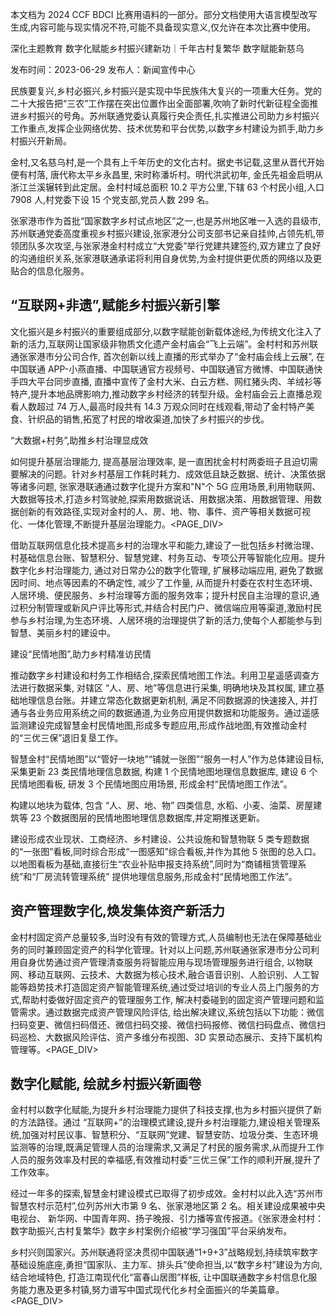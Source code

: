 本文档为 2024 CCF BDCI 比赛用语料的一部分。部分文档使用大语言模型改写生成,内容可能与现实情况不符,可能不具备现实意义,仅允许在本次比赛中使用。

深化主题教育 数字化赋能乡村振兴建新功｜千年古村复繁华 数字赋能新慈乌

发布时间：2023-06-29 发布人：新闻宣传中心

民族要复兴,乡村必振兴,乡村振兴是实现中华民族伟大复兴的一项重大任务。党的二十大报告把“三农”工作摆在突出位置作出全面部署,吹响了新时代新征程全面推进乡村振兴的号角。苏州联通党委认真履行央企责任,扎实推进公司助力乡村振兴工作重点,发挥企业网络优势、技术优势和平台优势,以数字乡村建设为抓手,助力乡村振兴开新局。

金村,又名慈乌村,是一个具有上千年历史的文化古村。据史书记载,这里从晋代开始便有村落, 唐代称太平乡永昌里, 宋时称潘圻村。明代洪武初年, 金氏先祖金启明从浙江兰溪辗转到此定居。金村村域总面积 10.2 平方公里,下辖 63 个村民小组,人口 7908 人,村党委下设 15 个党支部,党员人数 299 名。

张家港市作为首批“国家数字乡村试点地区”之一,也是苏州地区唯一入选的县级市,苏州联通党委高度重视乡村振兴建设,张家港分公司支部书记亲自挂帅,占领先机,带领团队多次攻坚,与张家港金村村成立“大党委”举行党建共建签约,双方建立了良好的沟通组织关系,张家港联通承诺将利用自身优势,为金村提供更优质的网络以及更贴合的信息化服务。

## “互联网+非遗”,赋能乡村振兴新引擎

文化振兴是乡村振兴的重要组成部分,以数字赋能创新载体途经,为传统文化注入了新的活力,互联网让国家级非物质文化遗产金村庙会“飞上云端”。金村村和苏州联通张家港市分公司合作, 首次创新以线上直播的形式举办了“金村庙会线上云展”, 在中国联通 APP-小燕直播、中国联通官方视频号、中国联通官方微博、中国联通快手四大平台同步直播, 直播中宣传了金村大米、白云方糕、网红猪头肉、羊绒衫等特产,提升本地品牌影响力,推动数字乡村经济的转型升级。金村庙会云上直播总观看人数超过 74 万人,最高时段共有 14.3 万观众同时在线观看,带动了金村特产美食、针织品的销售,拓宽了村民的增收渠道,加快了乡村振兴的步伐。

“大数据+村务”,助推乡村治理显成效

如何提升基层治理能力, 提高基层治理效率, 是一直困扰金村村两委班子且迫切需要解决的问题。针对乡村基层工作耗时耗力、成效低且缺乏数据、统计、决策依据等诸多问题, 张家港联通通过数字化提升方案和"N"个 5G 应用场景,利用物联网、大数据等技术,打造乡村驾驶舱,探索用数据说话、用数据决策、用数据管理、用数据创新的有效路径,实现对金村的人、房、地、物、事件、资产等相关数据可视化、一体化管理,不断提升基层治理能力。<PAGE_DIV> 

借助互联网信息化技术提高乡村的治理水平和能力,建设了一批包括乡村微治理、村基础信息台账、智慧积分、智慧党建、村务互动、专项公开等智能化应用。提升数字化乡村治理能力, 通过对日常办公的数字化管理, 扩展移动端应用, 避免了数据因时间、地点等因素的不确定性, 减少了工作量, 从而提升村委在农村生态环境、人居环境、便民服务、乡村治理等方面的服务效率；提升村民自主治理的意识,通过积分制管理或新风户评比等形式,并结合村民门户、微信端应用等渠道,激励村民参与乡村治理,为生态环境、人居环境的治理提供了新的活力,使每个人都能参与到智慧、美丽乡村的建设中。

建设“民情地图”,助力乡村精准访民情

推动数字乡村建设和村务工作相结合,探索民情地图工作法。利用卫星遥感调查方法进行数据采集, 对辖区 “人、房、地”等信息进行采集, 明确地块及其权属, 建立基础地理信息台账。并建立常态化数据更新机制, 满足不同数据源的快速接入, 并打通与各业务应用系统之间的数据通道,为业务应用提供数据和功能服务。通过遥感监测建设完成智慧金村民情地图,形成多专题应用,形成作战地图,有效推动金村的“三优三保”退旧复垦工作。

智慧金村“民情地图”以“管好一块地”“铺就一张图”“服务一村人”作为总体建设目标,采集更新 23 类民情地理信息数据, 构建 1 个民情地图地理信息数据库, 建设 6 个民情地图看板, 研发 3 个民情地图应用场景, 形成金村“民情地图工作法”。

构建以地块为载体, 包含 “人、房、地、物” 四类信息, 水稻、小麦、油菜、房屋建筑等 23 个数据图层的民情地图地理信息数据库,并定期推送更新。

建设形成农业现状、工商经济、乡村建设、公共设施和智慧物联 5 类专题数据的“一张图”看板,同时综合形成“一图感知”综合看板,并作为其他 5 张图的总入口。以地图看板为基础,直接衍生“农业补贴申报支持系统”,同时为“商铺租赁管理系统”和“厂房流转管理系统” 提供地理信息服务,形成金村“民情地图工作法”。

## 资产管理数字化,焕发集体资产新活力

金村村固定资产总量较多,当时没有有效的管理方式,人员编制也无法在保障基础业务的同时兼顾固定资产的科学化管理。针对以上问题,苏州联通张家港市分公司利用自身优势通过资产管理清查服务将智能应用与现场管理服务进行组合, 以物联网、移动互联网、云技术、大数据为核心技术,融合语音识别、人脸识别、人工智能等趋势技术打造固定资产智能管理系统,通过受过培训的专业人员上门服务的方式,帮助村委做好固定资产的管理服务工作, 解决村委碰到的固定资产管理问题和监管需求。通过数据完成资产管理风险评估, 给出解决建议,系统包括以下功能：微信扫码变更、微信扫码借还、微信扫码交接、微信扫码报修、微信扫码盘点、微信扫码巡检、大数据风险评估、资产多维分布视图、3D 实景动态展示、支持下属机构管理等。<PAGE_DIV> 

## 数字化赋能, 绘就乡村振兴新画卷

金村村以数字化赋能,为提升乡村治理能力提供了科技支撑,也为乡村振兴提供了新的方法路径。通过 “互联网+”的治理模式建设,提升乡村治理能力,建设相关管理系统,加强对村民议事、智慧积分、“互联网”党建、智慧安防、垃圾分类、生态环境监测等的治理,既满足管理人员的治理需求,又满足了村民的服务需求,从而提升工作人员的服务效率及村民的幸福感,有效推动村委“三优三保”工作的顺利开展,提升了工作效率。

经过一年多的探索,智慧金村建设模式已取得了初步成效。金村村以此入选“苏州市智慧农村示范村”,位列苏州大市第 9 名、张家港地区第 2 名。相关建设成果被中央电视台、 新华网、中国青年网、扬子晚报、引力播等宣传报道。《张家港金村村：数字助振兴,古村复繁华》数字乡村案例介绍被“学习强国”平台采纳发布。

乡村兴则国家兴。苏州联通将坚决贯彻中国联通“1+9+3”战略规划,持续筑牢数字基础设施底座,勇担“国家队、主力军、排头兵”使命担当,以“数字乡村”建设为方向,结合地域特色, 打造江南现代化“富春山居图”样板, 让中国联通数字乡村信息化服务能力惠及更多村镇,努力谱写中国式现代化乡村全面振兴的华美篇章。<PAGE_DIV> 